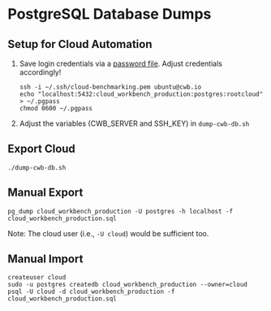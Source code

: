 # PostgreSQL Database Dumps

## Setup for Cloud Automation

1. Save login credentials via a [password file](https://www.postgresql.org/docs/9.6/static/libpq-pgpass.html). Adjust credentials accordingly!

    ```
    ssh -i ~/.ssh/cloud-benchmarking.pem ubuntu@cwb.io
    echo "localhost:5432:cloud_workbench_production:postgres:rootcloud" > ~/.pgpass
    chmod 0600 ~/.pgpass
    ```

2. Adjust the variables (CWB_SERVER and SSH_KEY) in `dump-cwb-db.sh`

## Export Cloud

```
./dump-cwb-db.sh
```

## Manual Export

```shell
pg_dump cloud_workbench_production -U postgres -h localhost -f cloud_workbench_production.sql
```

Note: The cloud user (i.e., `-U cloud`) would be sufficient too.

## Manual Import

```shell
createuser cloud
sudo -u postgres createdb cloud_workbench_production --owner=cloud
psql -U cloud -d cloud_workbench_production -f cloud_workbench_production.sql
```
